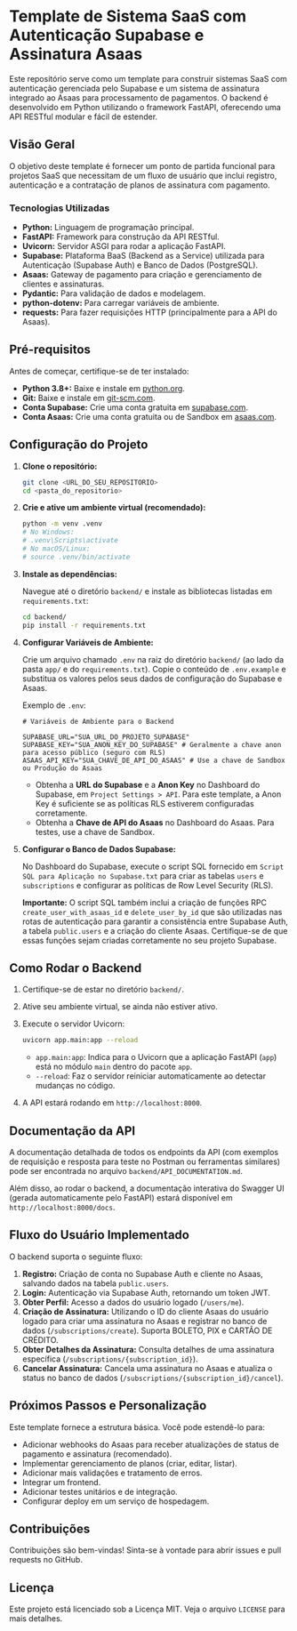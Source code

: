 # Template de Sistema SaaS com Autenticação Supabase e Assinatura Asaas

Este repositório serve como um template para construir sistemas SaaS com autenticação gerenciada pelo Supabase e um sistema de assinatura integrado ao Asaas para processamento de pagamentos. O backend é desenvolvido em Python utilizando o framework FastAPI, oferecendo uma API RESTful modular e fácil de estender.

## Visão Geral

O objetivo deste template é fornecer um ponto de partida funcional para projetos SaaS que necessitam de um fluxo de usuário que inclui registro, autenticação e a contratação de planos de assinatura com pagamento.

### Tecnologias Utilizadas

- **Python:** Linguagem de programação principal.
- **FastAPI:** Framework para construção da API RESTful.
- **Uvicorn:** Servidor ASGI para rodar a aplicação FastAPI.
- **Supabase:** Plataforma BaaS (Backend as a Service) utilizada para Autenticação (Supabase Auth) e Banco de Dados (PostgreSQL).
- **Asaas:** Gateway de pagamento para criação e gerenciamento de clientes e assinaturas.
- **Pydantic:** Para validação de dados e modelagem.
- **python-dotenv:** Para carregar variáveis de ambiente.
- **requests:** Para fazer requisições HTTP (principalmente para a API do Asaas).

## Pré-requisitos

Antes de começar, certifique-se de ter instalado:

- **Python 3.8+:** Baixe e instale em [python.org](https://www.python.org/).
- **Git:** Baixe e instale em [git-scm.com](https://git-scm.com/).
- **Conta Supabase:** Crie uma conta gratuita em [supabase.com](https://supabase.com/).
- **Conta Asaas:** Crie uma conta gratuita ou de Sandbox em [asaas.com](https://www.asaas.com/).

## Configuração do Projeto

1.  **Clone o repositório:**

    ```bash
    git clone <URL_DO_SEU_REPOSITORIO>
    cd <pasta_do_repositorio>
    ```

2.  **Crie e ative um ambiente virtual (recomendado):**

    ```bash
    python -m venv .venv
    # No Windows:
    # .venv\Scripts\activate
    # No macOS/Linux:
    # source .venv/bin/activate
    ```

3.  **Instale as dependências:**

    Navegue até o diretório `backend/` e instale as bibliotecas listadas em `requirements.txt`:

    ```bash
    cd backend/
    pip install -r requirements.txt
    ```

4.  **Configurar Variáveis de Ambiente:**

    Crie um arquivo chamado `.env` na raiz do diretório `backend/` (ao lado da pasta `app/` e do `requirements.txt`). Copie o conteúdo de `.env.example` e substitua os valores pelos seus dados de configuração do Supabase e Asaas.

    Exemplo de `.env`:

    ```dotenv
    # Variáveis de Ambiente para o Backend

    SUPABASE_URL="SUA_URL_DO_PROJETO_SUPABASE"
    SUPABASE_KEY="SUA_ANON_KEY_DO_SUPABASE" # Geralmente a chave anon para acesso público (seguro com RLS)
    ASAAS_API_KEY="SUA_CHAVE_DE_API_DO_ASAAS" # Use a chave de Sandbox ou Produção do Asaas
    ```

    - Obtenha a **URL do Supabase** e a **Anon Key** no Dashboard do Supabase, em `Project Settings > API`. Para este template, a Anon Key é suficiente se as políticas RLS estiverem configuradas corretamente.
    - Obtenha a **Chave de API do Asaas** no Dashboard do Asaas. Para testes, use a chave de Sandbox.

5.  **Configurar o Banco de Dados Supabase:**

    No Dashboard do Supabase, execute o script SQL fornecido em `Script SQL para Aplicação no Supabase.txt` para criar as tabelas `users` e `subscriptions` e configurar as políticas de Row Level Security (RLS).

    **Importante:** O script SQL também inclui a criação de funções RPC `create_user_with_asaas_id` e `delete_user_by_id` que são utilizadas nas rotas de autenticação para garantir a consistência entre Supabase Auth, a tabela `public.users` e a criação do cliente Asaas. Certifique-se de que essas funções sejam criadas corretamente no seu projeto Supabase.

## Como Rodar o Backend

1.  Certifique-se de estar no diretório `backend/`.
2.  Ative seu ambiente virtual, se ainda não estiver ativo.
3.  Execute o servidor Uvicorn:

    ```bash
    uvicorn app.main:app --reload
    ```

    - `app.main:app`: Indica para o Uvicorn que a aplicação FastAPI (`app`) está no módulo `main` dentro do pacote `app`.
    - `--reload`: Faz o servidor reiniciar automaticamente ao detectar mudanças no código.

4.  A API estará rodando em `http://localhost:8000`.

## Documentação da API

A documentação detalhada de todos os endpoints da API (com exemplos de requisição e resposta para teste no Postman ou ferramentas similares) pode ser encontrada no arquivo `backend/API_DOCUMENTATION.md`.

Além disso, ao rodar o backend, a documentação interativa do Swagger UI (gerada automaticamente pelo FastAPI) estará disponível em `http://localhost:8000/docs`.

## Fluxo do Usuário Implementado

O backend suporta o seguinte fluxo:

1.  **Registro:** Criação de conta no Supabase Auth e cliente no Asaas, salvando dados na tabela `public.users`.
2.  **Login:** Autenticação via Supabase Auth, retornando um token JWT.
3.  **Obter Perfil:** Acesso a dados do usuário logado (`/users/me`).
4.  **Criação de Assinatura:** Utilizando o ID do cliente Asaas do usuário logado para criar uma assinatura no Asaas e registrar no banco de dados (`/subscriptions/create`). Suporta BOLETO, PIX e CARTÃO DE CRÉDITO.
5.  **Obter Detalhes da Assinatura:** Consulta detalhes de uma assinatura específica (`/subscriptions/{subscription_id}`).
6.  **Cancelar Assinatura:** Cancela uma assinatura no Asaas e atualiza o status no banco de dados (`/subscriptions/{subscription_id}/cancel`).

## Próximos Passos e Personalização

Este template fornece a estrutura básica. Você pode estendê-lo para:

- Adicionar webhooks do Asaas para receber atualizações de status de pagamento e assinatura (recomendado).
- Implementar gerenciamento de planos (criar, editar, listar).
- Adicionar mais validações e tratamento de erros.
- Integrar um frontend.
- Adicionar testes unitários e de integração.
- Configurar deploy em um serviço de hospedagem.

## Contribuições

Contribuições são bem-vindas! Sinta-se à vontade para abrir issues e pull requests no GitHub.

## Licença

Este projeto está licenciado sob a Licença MIT. Veja o arquivo `LICENSE` para mais detalhes.
